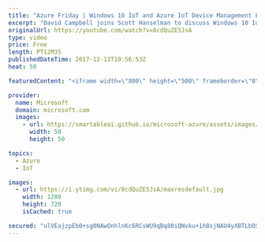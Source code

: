 ```yaml
---
title: "Azure Friday | Windows 10 IoT and Azure IoT Device Management Enhancements"
excerpt: "David Campbell joins Scott Hanselman to discuss Windows 10 IoT and how it enhances Azure IoT Device Management (DM) capabilities on Windows IoT, simplifying DM and aligning Azure DM with other Windows DM solutions.  For more information, see:   Windows 10 IoT Azure DM Blog post - https://blogs.windows.com/buildingapps/2017/10/05/windows-10-iot-enables-complete-iot-lifecycle/"
originalUrl: https://youtube.com/watch?v=8cdQuZE5JsA
type: video
price: Free
length: PT12M3S
publishedDateTime: 2017-12-13T19:56:53Z
heat: 50

featuredContent: "<iframe width=\"800\" height=\"500\" frameborder=\"0\" src=\"https://www.youtube.com/embed/8cdQuZE5JsA\" allow=\"accelerometer; autoplay; encrypted-media; gyroscope; picture-in-picture\" allowfullscreen></iframe>"

provider:
  name: Microsoft
  domain: microsoft.com
  images:
    - url: https://smartableai.github.io/microsoft-azure/assets/images/organizations/microsoft.com-50x50.jpg
      width: 50
      height: 50

topics:
  - Azure
  - IoT

images:
  - url: https://i.ytimg.com/vi/8cdQuZE5JsA/maxresdefault.jpg
    width: 1280
    height: 720
    isCached: true

secured: "ulVEajzpEb0+sg0NAwOnhlnKc6RCsWU9qBq80iQNvku+1h8sjNAU4yXBTLbOSaixebr/3TeRWUkM5eKN8m8sjnIEdmfBKJQQYx4nMceWPhEd/ndmsNGjeclLvs33oxQSRb5WJ+vDYrxqJEtTG5ieYj00zAKzUepsOI5DI0luyqX/e03GuM1BbT2kRqOYUDhiKT4j4fudMi4roaQNuyQbkJA7RebxKsy6LxC7gGa2xo7imM1QBV8W5ZgUn4YxUBEE6XdNaIQrmbryp8n8zc8M1G4Ma4xJIK1HOF/w+Cj3P/nH9ent5A0Ap1n8jDy5Rfx8N4by/GllSZu47iruwyMKc6cleFdlTis2SUKzzA+LsdGInOo6TvHbqAV4c0XBy6OJsLcup25PYJdK4NO7BzZKoS5Tb2xEzC+8YKlIzrQxJeY=;diqXhl74WPBqk/BjyNbenQ=="
---
```


